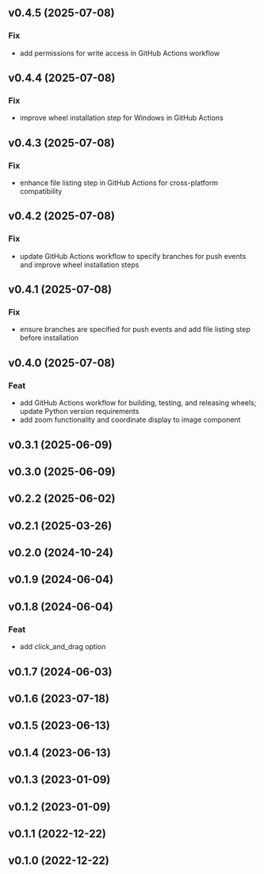 ## v0.4.5 (2025-07-08)

### Fix

- add permissions for write access in GitHub Actions workflow

## v0.4.4 (2025-07-08)

### Fix

- improve wheel installation step for Windows in GitHub Actions

## v0.4.3 (2025-07-08)

### Fix

- enhance file listing step in GitHub Actions for cross-platform compatibility

## v0.4.2 (2025-07-08)

### Fix

- update GitHub Actions workflow to specify branches for push events and improve wheel installation steps

## v0.4.1 (2025-07-08)

### Fix

- ensure branches are specified for push events and add file listing step before installation

## v0.4.0 (2025-07-08)

### Feat

- add GitHub Actions workflow for building, testing, and releasing wheels; update Python version requirements
- add zoom functionality and coordinate display to image component

## v0.3.1 (2025-06-09)

## v0.3.0 (2025-06-09)

## v0.2.2 (2025-06-02)

## v0.2.1 (2025-03-26)

## v0.2.0 (2024-10-24)

## v0.1.9 (2024-06-04)

## v0.1.8 (2024-06-04)

### Feat

- add click_and_drag option

## v0.1.7 (2024-06-03)

## v0.1.6 (2023-07-18)

## v0.1.5 (2023-06-13)

## v0.1.4 (2023-06-13)

## v0.1.3 (2023-01-09)

## v0.1.2 (2023-01-09)

## v0.1.1 (2022-12-22)

## v0.1.0 (2022-12-22)
